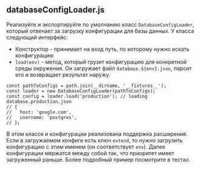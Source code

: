 ## databaseConfigLoader.js

Реализуйте и экспортируйте по умолчанию класс `DatabaseConfigLoader`, который отвечает за загрузку конфигурации для базы данных. У класса следующий интерфейс:

* Конструктор - принимает на вход путь, по которому нужно искать конфигурацию
* `load(env)` - метод, который грузит конфигурацию для конкретной среды окружения. Он загружает файл `database.${env}.json`, парсит его и возвращает результат наружу.

```
const pathToConfigs = path.join(__dirname, '__fixtures__');
const loader = new DatabaseConfigLoader(pathToConfigs);
const config = loader.load('production'); // loading database.production.json
// {
//   host: 'google.com',
//   username: 'postgres',
// };
```

В этом классе и конфигурации реализована поддержка расширения. Если в загружаемом конфиге есть ключ `extend`, то нужно загрузить конфигурацию с этим именем (он соответствует `env`). Далее конфигурации мержатся между собой так, что приоритет имеет загруженный раньше. Более подробный пример посмотрите в тестах.
